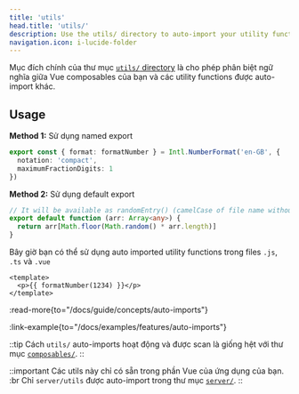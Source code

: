 ```yaml
---
title: 'utils'
head.title: 'utils/'
description: Use the utils/ directory to auto-import your utility functions throughout your application.
navigation.icon: i-lucide-folder
---
```


Mục đích chính của thư mục [`utils/` directory](/docs/guide/directory-structure/utils) là cho phép phân biệt ngữ nghĩa giữa Vue composables của bạn và các utility functions được auto-import khác.

## Usage

**Method 1:** Sử dụng named export

```ts twoslash [utils/index.ts]
export const { format: formatNumber } = Intl.NumberFormat('en-GB', {
  notation: 'compact',
  maximumFractionDigits: 1
})
```

**Method 2:** Sử dụng default export

```ts twoslash [utils/random-entry.ts or utils/randomEntry.ts]
// It will be available as randomEntry() (camelCase of file name without extension)
export default function (arr: Array<any>) {
  return arr[Math.floor(Math.random() * arr.length)]
}
```

Bây giờ bạn có thể sử dụng auto imported utility functions trong files `.js`, `.ts` và `.vue`

```vue [app.vue]
<template>
  <p>{{ formatNumber(1234) }}</p>
</template>
```

:read-more{to="/docs/guide/concepts/auto-imports"}

:link-example{to="/docs/examples/features/auto-imports"}

::tip
Cách `utils/` auto-imports hoạt động và được scan là giống hệt với thư mục [`composables/`](/docs/guide/directory-structure/composables).
::

::important
Các utils này chỉ có sẵn trong phần Vue của ứng dụng của bạn. :br
Chỉ `server/utils` được auto-import trong thư mục [`server/`](/docs/guide/directory-structure/server#server-utilities).
::

